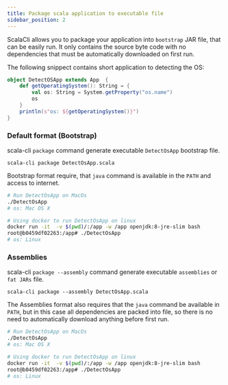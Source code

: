 ```yaml
---
title: Package scala application to executable file
sidebar_position: 2
---
```


ScalaCli allows you to package your application into `bootstrap` JAR file, that can be easily run.
It only contains the source byte code with no dependencies that must be automatically downloaded on first run.

The following snippect contains short application to detecting the OS:
```scala name:DetectOsApp.scala
object DetectOSApp extends App  {
    def getOperatingSystem(): String = {
        val os: String = System.getProperty("os.name")
        os
    }
    println(s"os: ${getOperatingSystem()}")
}
```

### Default format (Bootstrap)

scala-cli `package` command generate executable `DetectOsApp` bootstrap file. 

```scala-cli
scala-cli package DetectOsApp.scala
```

<!-- Expected:
Wrote DetectOsApp, run it with
  ./DetectOsApp
-->

Bootstrap format require, that `java` command is available in the `PATH` and access to internet. 

```bash
# Run DetectOsApp on MacOs 
./DetectOsApp
# os: Mac OS X
```

```bash
# Using docker to run DetectOsApp on linux
docker run -it  -v $(pwd)/:/app -w /app openjdk:8-jre-slim bash
root@b0459df02263:/app# ./DetectOsApp
# os: Linux
``` 


### Assemblies
scala-cli `package --assembly` command generate executable `assemblies` or `fat JARs` file. 

```scala-cli
scala-cli package --assembly DetectOsApp.scala
```

The Assemblies format also requires that the `java` command be available in` PATH`, but in this case all dependencies are packed into file, so there is no need to automatically download anything before first run.

```bash
# Run DetectOsApp on MacOs 
./DetectOsApp
# os: Mac OS X
```

```bash
# Using docker to run DetectOsApp on linux
docker run -it  -v $(pwd)/:/app -w /app openjdk:8-jre-slim bash
root@b0459df02263:/app# ./DetectOsApp
# os: Linux
``` 